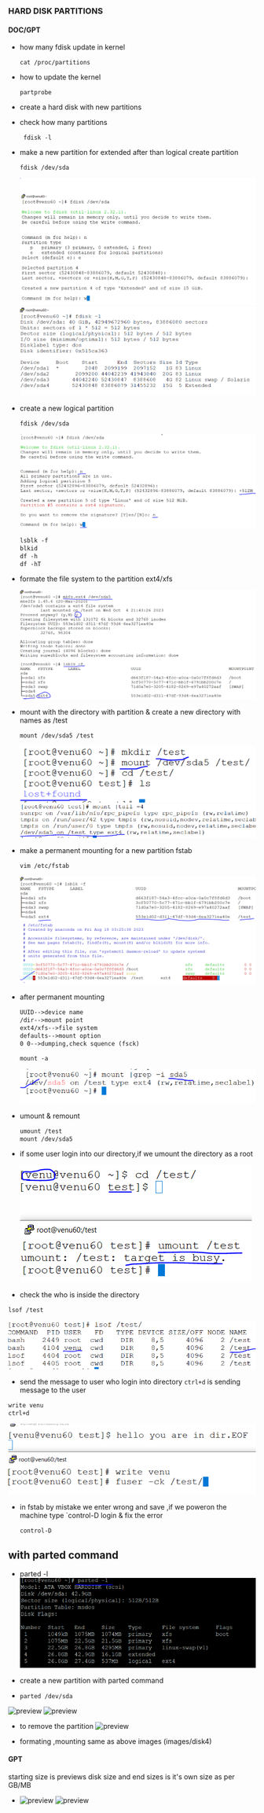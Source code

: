 ### HARD DISK PARTITIONS

#### DOC/GPT

* how many fdisk update in kernel 
  ```
  cat /proc/partitions
  ```

* how to update the kernel

  ```
  partprobe
  ```

* create a hard disk with  new partitions 

* check how many partitions 
  ```
   fdisk -l
   ```

* make a new partition for extended after than logical create partition 

  ```
  fdisk /dev/sda
  ```
  ![preview](images/disk1.PNG)  
  ![preview](images/disk2.PNG)

* create a new logical partition 

  ```
  fdisk /dev/sda
  ```
  ![preview](images/disk3.PNG)
  ```
  lsblk -f
  blkid
  df -h
  df -hT
  ```
* formate the file system to the partition ext4/xfs

  ![preview](images/disk4.PNG)

* mount with the directory with partition & create a new directory with names as /test

  ```
  mount /dev/sda5 /test
  ```
  ![preview](images/disk5.PNG)
  ![preview](images/disk6.PNG) 

* make a permanent mounting for a new partition fstab

  ```
  vim /etc/fstab
  ```
  ![preview](images/disk7.PNG)
  ![preview](images/disk8.PNG)
* after permanent mounting  

  ```
  UUID-->device name
  /dir-->mount point
  ext4/xfs-->file system
  defaults-->mount option
  0 0-->dumping,check squence (fsck)
  ```
  
  ```
  mount -a
  ```
  ![preview](images/disk9.PNG)

* umount & remount
  ```
  umount /test
  mount /dev/sda5
  ```

* if some user login into our directory,if we umount the directory as a root

  ![preview](images/disk10.PNG)

* check the who is inside the directory 

 ```
 lsof /test
 ```
 ![preview](images/disk12.PNG)

* send the message to user who login into directory `ctrl+d` is sending message to the user

 ```
 write venu
 ctrl+d
 ```
 ![preview](images/disk11.PNG)

* in fstab by mistake we enter wrong and save ,if we poweron the machine type `control-D login & fix the error

  ```
  control-D
  ```


## with parted command 

*  parted -l 
   ![preview](images/disk13.PNG)

* create a new partition with parted command

*  ```
   parted /dev/sda
   ```   
  ![preview](images/disk14.PNG)
  ![preview](images/disk15.PNG)

* to remove the partition 
  ![preview](images/disk16.PNG)

* formating ,mounting same as above images (images/disk4)

####  GPT

  starting size is previews disk size and end  sizes is it's own  size as per GB/MB
*  ![preview](images/disk17.PNG)
   ![preview](images/disk18.PNG)



   
  






  
  
